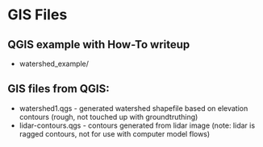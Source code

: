 # GIS Files

## QGIS example with How-To writeup
* watershed_example/

## GIS files from QGIS:

* watershed1.qgs  - generated watershed shapefile based on elevation contours (rough, not touched up with groundtruthing)
* lidar-contours.qgs  - contours generated from lidar image (note: lidar is ragged contours, not for use with computer model flows)
